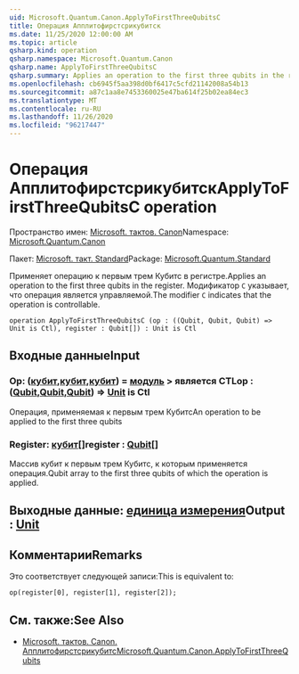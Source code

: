 ```yaml
---
uid: Microsoft.Quantum.Canon.ApplyToFirstThreeQubitsC
title: Операция Апплитофирстсрикубитск
ms.date: 11/25/2020 12:00:00 AM
ms.topic: article
qsharp.kind: operation
qsharp.namespace: Microsoft.Quantum.Canon
qsharp.name: ApplyToFirstThreeQubitsC
qsharp.summary: Applies an operation to the first three qubits in the register. The modifier `C` indicates that the operation is controllable.
ms.openlocfilehash: cb6945f5aa398d0bf6417c5cfd21142008a54b13
ms.sourcegitcommit: a87c1aa8e7453360025e47ba614f25b02ea84ec3
ms.translationtype: MT
ms.contentlocale: ru-RU
ms.lasthandoff: 11/26/2020
ms.locfileid: "96217447"
---
```

# <a name="applytofirstthreequbitsc-operation"></a><span data-ttu-id="53db0-102">Операция Апплитофирстсрикубитск</span><span class="sxs-lookup"><span data-stu-id="53db0-102">ApplyToFirstThreeQubitsC operation</span></span>

<span data-ttu-id="53db0-103">Пространство имен: [Microsoft. тактов. Canon](xref:Microsoft.Quantum.Canon)</span><span class="sxs-lookup"><span data-stu-id="53db0-103">Namespace: [Microsoft.Quantum.Canon](xref:Microsoft.Quantum.Canon)</span></span>

<span data-ttu-id="53db0-104">Пакет: [Microsoft. такт. Standard](https://nuget.org/packages/Microsoft.Quantum.Standard)</span><span class="sxs-lookup"><span data-stu-id="53db0-104">Package: [Microsoft.Quantum.Standard](https://nuget.org/packages/Microsoft.Quantum.Standard)</span></span>


<span data-ttu-id="53db0-105">Применяет операцию к первым трем Кубитс в регистре.</span><span class="sxs-lookup"><span data-stu-id="53db0-105">Applies an operation to the first three qubits in the register.</span></span>
<span data-ttu-id="53db0-106">Модификатор `C` указывает, что операция является управляемой.</span><span class="sxs-lookup"><span data-stu-id="53db0-106">The modifier `C` indicates that the operation is controllable.</span></span>

```qsharp
operation ApplyToFirstThreeQubitsC (op : ((Qubit, Qubit, Qubit) => Unit is Ctl), register : Qubit[]) : Unit is Ctl
```


## <a name="input"></a><span data-ttu-id="53db0-107">Входные данные</span><span class="sxs-lookup"><span data-stu-id="53db0-107">Input</span></span>

### <a name="op--qubitqubitqubit--unit--is-ctl"></a><span data-ttu-id="53db0-108">Op: ([кубит](xref:microsoft.quantum.lang-ref.qubit),[кубит](xref:microsoft.quantum.lang-ref.qubit),[кубит](xref:microsoft.quantum.lang-ref.qubit)) = [модуль](xref:microsoft.quantum.lang-ref.unit) > является CTL</span><span class="sxs-lookup"><span data-stu-id="53db0-108">op : ([Qubit](xref:microsoft.quantum.lang-ref.qubit),[Qubit](xref:microsoft.quantum.lang-ref.qubit),[Qubit](xref:microsoft.quantum.lang-ref.qubit)) => [Unit](xref:microsoft.quantum.lang-ref.unit)  is Ctl</span></span>

<span data-ttu-id="53db0-109">Операция, применяемая к первым трем Кубитс</span><span class="sxs-lookup"><span data-stu-id="53db0-109">An operation to be applied to the first three qubits</span></span>


### <a name="register--qubit"></a><span data-ttu-id="53db0-110">Register: [кубит](xref:microsoft.quantum.lang-ref.qubit)[]</span><span class="sxs-lookup"><span data-stu-id="53db0-110">register : [Qubit](xref:microsoft.quantum.lang-ref.qubit)[]</span></span>

<span data-ttu-id="53db0-111">Массив кубит к первым трем Кубитс, к которым применяется операция.</span><span class="sxs-lookup"><span data-stu-id="53db0-111">Qubit array to the first three qubits of which the operation is applied.</span></span>



## <a name="output--unit"></a><span data-ttu-id="53db0-112">Выходные данные: [единица измерения](xref:microsoft.quantum.lang-ref.unit)</span><span class="sxs-lookup"><span data-stu-id="53db0-112">Output : [Unit](xref:microsoft.quantum.lang-ref.unit)</span></span>



## <a name="remarks"></a><span data-ttu-id="53db0-113">Комментарии</span><span class="sxs-lookup"><span data-stu-id="53db0-113">Remarks</span></span>

<span data-ttu-id="53db0-114">Это соответствует следующей записи:</span><span class="sxs-lookup"><span data-stu-id="53db0-114">This is equivalent to:</span></span>

```qsharp
op(register[0], register[1], register[2]);
```

## <a name="see-also"></a><span data-ttu-id="53db0-115">См. также:</span><span class="sxs-lookup"><span data-stu-id="53db0-115">See Also</span></span>

- [<span data-ttu-id="53db0-116">Microsoft. тактов. Canon. Апплитофирстсрикубитс</span><span class="sxs-lookup"><span data-stu-id="53db0-116">Microsoft.Quantum.Canon.ApplyToFirstThreeQubits</span></span>](xref:Microsoft.Quantum.Canon.ApplyToFirstThreeQubits)